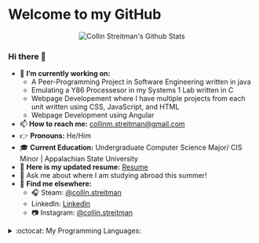 
# Welcome to my GitHub
<section>
<p align="center">
    <img align="center" alt="Collin Streitman's Github Stats" src="https://github-readme-stats.vercel.app/api?username=CStre&count_private=true&show_icons=true&theme=solarized-light" />
    
### Hi there 👋

<!--
**CStre/CStre** is a ✨ _special_ ✨ repository because its `README.md` (this file) appears on your GitHub profile.
-->
- 🧐 **I’m currently working on:** 
    - A Peer-Programming Project in Software Engineering written in java 
    - Emulating a Y86 Processesor in my Systems 1 Lab written in C
    - Webpage Developement where I have multiple projects from each unit  written using CSS,
      JavaScript, and HTML
    - Webpage Development using Angular
- 📫 **How to reach me:** collinm.streitman@gmail.com
- 👉 **Pronouns:** He/Him
- 🎓 **Current Education:** Undergraduate Computer Science Major/ CIS Minor | Appalachian State University
- 📝 **Here is my updated resume:** <a href = "https://www.linkedin.com/in/collinstreitman/overlay/1635518693334/single-media-viewer?type=DOCUMENT&amp;profileId=ACoAAB2HY6sBpZ7M5W_ZsKz7eeGtS-daU-b89XU">Resume</a>
- 💭 Ask me about where I am studying abroad this summer!
- 🔎 **Find me elsewhere:**
  - 🎧 Steam: <a href = "https://steamcommunity.com/id/collin-streitman/">@collin.streitman</a>
  -  LinkedIn: <a href = "www.linkedin.com/in/collinstreitman">LinkedIn</a>
  - 📷 Instagram: <a href = "https://www.instagram.com/collin.streitman/">@collin.streitman</a>


    
<details>
  <summary>:octocat: My Programming Languages:</summary>
    <br>
  <p align = center>
    <img align="center" alt="Collin Streitman's Github Stats" src="https://github-readme-stats.vercel.app/api/top-langs/?username=CStre&langs_count=10&layout=compact&theme=solarized-light" />
</details>

    

    

